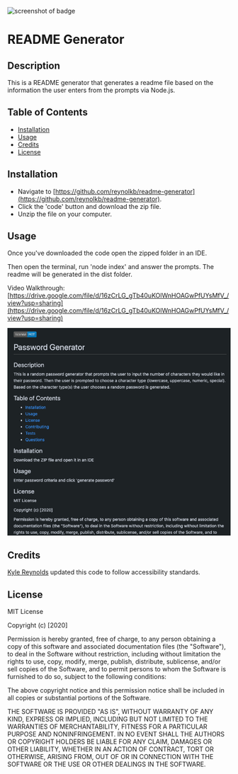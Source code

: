 ![screenshot of badge](https://img.shields.io/badge/license-MIT-blue.svg)

# README Generator

## Description
        
This is a README generator that generates a readme file based on the information the user enters from the prompts via Node.js.

## Table of Contents

* [Installation](#installation)
* [Usage](#usage)
* [Credits](#credits)
* [License](#license)

## Installation

* Navigate to [https://github.com/reynolkb/readme-generator](https://github.com/reynolkb/readme-generator). 
* Click the 'code' button and download the zip file.
* Unzip the file on your computer.

## Usage

Once you've downloaded the code open the zipped folder in an IDE.

Then open the terminal, run 'node index' and answer the prompts. The readme will be generated in the dist folder.

Video Walkthrough: [https://drive.google.com/file/d/16zCrLG_gTb40uKOlWnHOAGwPfUYsMfV_/view?usp=sharing](https://drive.google.com/file/d/16zCrLG_gTb40uKOlWnHOAGwPfUYsMfV_/view?usp=sharing)

![screenshot of application](./screenshot.png)

## Credits

[Kyle Reynolds](https://github.com/reynolkb) updated this code to follow accessibility standards.

## License

MIT License

Copyright (c) [2020]

Permission is hereby granted, free of charge, to any person obtaining a copy
of this software and associated documentation files (the "Software"), to deal
in the Software without restriction, including without limitation the rights
to use, copy, modify, merge, publish, distribute, sublicense, and/or sell
copies of the Software, and to permit persons to whom the Software is
furnished to do so, subject to the following conditions:

The above copyright notice and this permission notice shall be included in all
copies or substantial portions of the Software.

THE SOFTWARE IS PROVIDED "AS IS", WITHOUT WARRANTY OF ANY KIND, EXPRESS OR
IMPLIED, INCLUDING BUT NOT LIMITED TO THE WARRANTIES OF MERCHANTABILITY,
FITNESS FOR A PARTICULAR PURPOSE AND NONINFRINGEMENT. IN NO EVENT SHALL THE
AUTHORS OR COPYRIGHT HOLDERS BE LIABLE FOR ANY CLAIM, DAMAGES OR OTHER
LIABILITY, WHETHER IN AN ACTION OF CONTRACT, TORT OR OTHERWISE, ARISING FROM,
OUT OF OR IN CONNECTION WITH THE SOFTWARE OR THE USE OR OTHER DEALINGS IN THE
SOFTWARE.